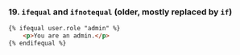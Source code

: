 ### 19. **`ifequal` and `ifnotequal` (older, mostly replaced by `if`)**
```html
{% ifequal user.role "admin" %}
    <p>You are an admin.</p>
{% endifequal %}
```